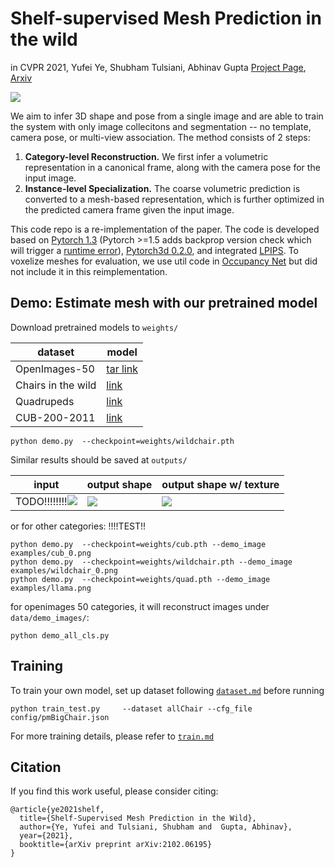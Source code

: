
# Shelf-supervised Mesh Prediction in the wild 
in CVPR 2021, Yufei Ye, Shubham Tulsiani, Abhinav Gupta
[Project Page](https://judyye.github.io/ShSMesh/), [Arxiv](https://arxiv.org/abs/2102.06195) 

![](https://judyye.github.io/ShSMesh/data/teaser.gif) 

We aim to infer 3D shape and pose from a single image and are able to train the system with only image collecitons and 
segmentation -- no template, camera pose, or multi-view association. The method consists of 2 steps:  

1. **Category-level Reconstruction.** We first infer a volumetric representation in a canonical
frame, along with the camera pose for the input image. 
2. **Instance-level Specialization.** The coarse volumetric prediction is converted to a mesh-based representation, which is further optimized in the predicted camera frame given the input image.

This code repo is a re-implementation of the paper. The code is developed based on [Pytorch 1.3](https://pytorch.org/) 
(Pytorch >=1.5 adds backprop version check which will trigger a [runtime error](https://github.com/pytorch/pytorch/issues/46638)), 
[Pytorch3d 0.2.0](https://github.com/facebookresearch/pytorch3d/tree/master/pytorch3d),
and integrated [LPIPS]((https://github.com/richzhang/PerceptualSimilarity)).
To voxelize meshes for evaluation, we use util code in [Occupancy Net](https://github.com/autonomousvision/occupancy_networks/tree/master/im2mesh) but did not include it in this reimplementation.  


## Demo: Estimate mesh with our pretrained model
Download pretrained models to `weights/`

| dataset | model |
| --- | --- |
|OpenImages-50 | [tar link]() |
|Chairs in the wild | [link](https://drive.google.com/file/d/1cZVOB7doSC2-DyqkzUSLoSkvKrYPdZOq/view?usp=sharing) |
|Quadrupeds | [link](https://drive.google.com/file/d/1IpQMvZnProHcENIa-GC_IEaxY9e1zvH6/view?usp=sharing) |
|CUB-200-2011 | [link](https://drive.google.com/file/d/1Y-jf-CxhVX83FDDsT4hA6UG44xFQTFqG/view?usp=sharing) |
 
```
python demo.py  --checkpoint=weights/wildchair.pth
```
Similar results should be saved at `outputs/`

|input | output shape | output shape w/ texture | 
|---| ---| --- |
|TODO!!!!!!!!![](examples/wildchair.png) | ![](examples/.gif) | ![](examples/wildchair_2_0_meshTexture_pred.gif)|

or for other categories:
!!!!TEST!!
```
python demo.py  --checkpoint=weights/cub.pth --demo_image examples/cub_0.png
python demo.py  --checkpoint=weights/wildchair.pth --demo_image examples/wildchair_0.png
python demo.py  --checkpoint=weights/quad.pth --demo_image examples/llama.png
```

for openimages 50 categories, it will reconstruct images under `data/demo_images/`:
```
python demo_all_cls.py 
```


## Training
To train your own model, set up dataset following [`dataset.md`](docs/dataset.md) before running 
```
python train_test.py     --dataset allChair --cfg_file config/pmBigChair.json 
```

For more training details, please refer to [`train.md`](docs/train.md)


## Citation
If you find this work useful, please consider citing:
```apex
@article{ye2021shelf,
  title={Shelf-Supervised Mesh Prediction in the Wild},
  author={Ye, Yufei and Tulsiani, Shubham and  Gupta, Abhinav},
  year={2021},
  booktitle={arXiv preprint arXiv:2102.06195}
}
```
